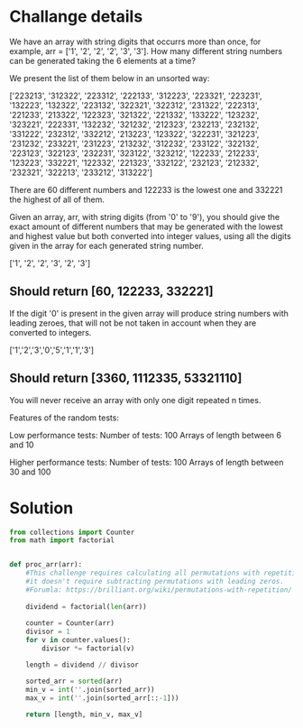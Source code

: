 # Challange details
We have an array with string digits that occurrs more than once, for example, arr = ['1', '2', '2', '2', '3', '3']. How many different string numbers can be generated taking the 6 elements at a time?

We present the list of them below in an unsorted way:

['223213', '312322', '223312', '222133', '312223', '223321', '223231', '132223', '132322', '223132', '322321', '322312', '231322', '222313', '221233', '213322', '122323', '321322', '221332', '133222', '123232', '323221', '222331', '132232', '321232', '212323', '232213', '232132', '331222', '232312', '332212', '213223', '123322', '322231', '321223', '231232', '233221', '231223', '213232', '312232', '233122', '322132', '223123', '322123', '232231', '323122', '323212', '122233', '212233', '123223', '332221', '122332', '221323', '332122', '232123', '212332', '232321', '322213', '233212', '313222']

There are 60 different numbers and 122233 is the lowest one and 332221 the highest of all of them.

Given an array, arr, with string digits (from '0' to '9'), you should give the exact amount of different numbers that may be generated with the lowest and highest value but both converted into integer values, using all the digits given in the array for each generated string number.

['1', '2', '2', '3', '2', '3']
## Should return [60, 122233, 332221]

If the digit '0' is present in the given array will produce string numbers with leading zeroes, that will not be not taken in account when they are converted to integers.

['1','2','3','0','5','1','1','3']
## Should return [3360, 1112335, 53321110]

You will never receive an array with only one digit repeated n times.

Features of the random tests:

Low performance tests:
Number of tests: 100
Arrays of length between 6 and 10

Higher performance tests:
Number of tests: 100
Arrays of length between 30 and 100

# Solution 

```python
from collections import Counter
from math import factorial


def proc_arr(arr):
    #This challenge requires calculating all permutations with repetition
    #it doesn't require subtracting permutations with leading zeros.
    #Forumla: https://brilliant.org/wiki/permutations-with-repetition/
    
    dividend = factorial(len(arr))
    
    counter = Counter(arr)
    divisor = 1
    for v in counter.values():
        divisor *= factorial(v)

    length = dividend // divisor

    sorted_arr = sorted(arr)
    min_v = int(''.join(sorted_arr))
    max_v = int(''.join(sorted_arr[::-1]))
    
    return [length, min_v, max_v]
```
